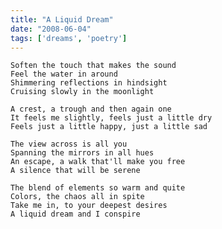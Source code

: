 ```yaml
---
title: "A Liquid Dream"
date: "2008-06-04"
tags: ['dreams', 'poetry']
---
```

    Soften the touch that makes the sound
    Feel the water in around
    Shimmering reflections in hindsight
    Cruising slowly in the moonlight

    A crest, a trough and then again one
    It feels me slightly, feels just a little dry
    Feels just a little happy, just a little sad

    The view across is all you
    Spanning the mirrors in all hues
    An escape, a walk that'll make you free
    A silence that will be serene

    The blend of elements so warm and quite
    Colors, the chaos all in spite
    Take me in, to your deepest desires
    A liquid dream and I conspire
